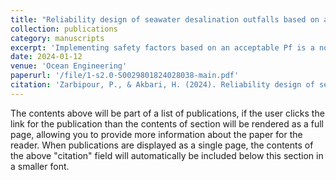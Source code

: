 ```yaml
---
title: "Reliability design of seawater desalination outfalls based on a novel probabilistic environmental assessment"
collection: publications
category: manuscripts
excerpt: 'Implementing safety factors based on an acceptable Pf is a novel approach introduced in this research to control the acceptable hours per year that excess concentration can surpass the environmental criteria. The introduced method can be applied either to design new desalination plants or to evaluate the reliability of existing plants.'
date: 2024-01-12
venue: 'Ocean Engineering'
paperurl: '/file/1-s2.0-S0029801824028038-main.pdf'
citation: 'Zarbipour, P., & Akbari, H. (2024). Reliability design of seawater desalination outfalls based on a novel probabilistic environmental assessment. Ocean Engineering, 313, 119465.'
---
```


The contents above will be part of a list of publications, if the user clicks the link for the publication than the contents of section will be rendered as a full page, allowing you to provide more information about the paper for the reader. When publications are displayed as a single page, the contents of the above "citation" field will automatically be included below this section in a smaller font.
